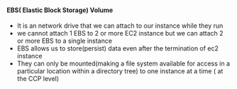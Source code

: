 #### EBS( Elastic Block Storage) Volume
+ It is an network drive that we can attach to our instance while they run
+ we cannot attach 1 EBS to 2 or more EC2 instance but we can attach 2 or more EBS to a single instance
+ EBS allows us to store(persist) data even after the termination of ec2 instance
+ They can only be mounted(making a file system available for access in a particular location within a directory tree) to one instance at a time ( at the CCP level)